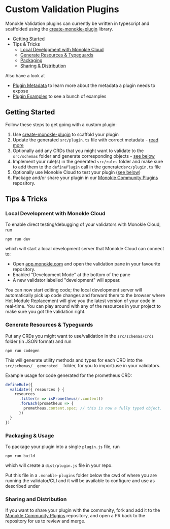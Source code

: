 # Custom Validation Plugins

Monokle Validation plugins can currently be written in typescript and scaffolded using the 
[create-monokle-plugin](../create-monokle-plugin) library. 

- [Getting Started](#getting-started)
- Tips & Tricks
  - [Local Development with Monokle Cloud](#local-development-with-monokle-cloud)
  - [Generate Resources & Typeguards](#generate-resources--typeguards)
  - [Packaging](#packaging)
  - [Sharing & Distribution](#sharing-and-distribution)

Also have a look at
- [Plugin Metadata](plugin-metadata.md) to learn more about the metadata a plugin needs to expose
- [Plugin Examples](plugin-examples.md) to see a bunch of examples

## Getting Started

Follow these steps to get going with a custom plugin:

1. Use [create-monokle-plugin](../../create-monokle-plugin) to scaffold your plugin
2. Update the generated `src/plugin.ts` file with correct metadata - [read more](plugin-metadata.md)
3. Optionally add any CRDs that you might want to validate to the `src/schemas` folder and generate corresponding objects - [see below](#generate-resources--typeguards)
4. Implement your rule(s) in the generated `src/rules` folder and make sure to add them to the `definePlugin` call in the generated`src/plugin.ts` file
5. Optionally use Monokle Cloud to test your plugin ([see below](#local-development-with-monokle-cloud))
6. Package and/or share your plugin in our [Monokle Community Plugins](https://github.com/kubeshop/monokle-community-plugins) repository.

## Tips & Tricks

### Local Development with Monokle Cloud

To enable direct testing/debugging of your validators with Monokle Cloud, run 

```
npm run dev
```

which will start a local development server that Monokle Cloud can connect to:

- Open [app.monokle.com](https://app.monokle.com) and open the validation pane in your favourite repository.
- Enabled "Development Mode" at the bottom of the pane
- A new validator labelled "development" will appear.

You can now start editing code; the local development server will automatically pick up code changes and forward 
them to the browser where Hot Module Replacement will give you the latest version of your code in real-time. 
You can play around with any of the resources in your project to make sure you got the validation right.

### Generate Resources & Typeguards

Put any CRDs you might want to use/validation in the `src/schemas/crds` folder (in JSON format) and run

```
npm run codegen
```

This will generate utility methods and types for each CRD into the `src/schemas/__generated__` folder, for you 
to import/use in your validators.

Example usage for code generated for the prometheus CRD:

```typescript
defineRule({
  validate({ resources } {
    resources
      .filter(r => isPrometheus(r.content))
      .forEach(prometheus => {
        prometheus.content.spec; // this is now a fully typed object.
      })
  }
})
```

### Packaging & Usage

To package your plugin into a single `plugin.js` file, run

```
npm run build
```

which will create a `dist/plugin.js` file in your repo. 

Put this file in a `.monokle-plugins` folder below the cwd of where you are running the validator/CLI and 
it will be available to configure and use as described under 


### Sharing and Distribution

If you want to share your plugin with the community, fork and add it to the
[Monokle Community Plugins](https://github.com/kubeshop/monokle-community-plugins)
repository, and open a PR back to the repository for us to review and merge.







